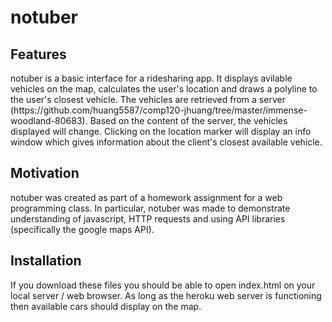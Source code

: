 <h1> notuber </h1>
<h2> Features </h2>
notuber is a basic interface for a ridesharing app. It displays avilable vehicles on the map, calculates the user's location and draws a polyline to the user's closest vehicle. The vehicles are retrieved from a server (https://github.com/huang5587/comp120-jhuang/tree/master/immense-woodland-80683). Based on the content of the server, the vehicles displayed will change. Clicking on the location marker will display an info window which gives information about the client's closest available vehicle. 

<h2> Motivation </h2>
notuber was created as part of a homework assignment for a web programming class. In particular, notuber was made to demonstrate understanding of javascript, HTTP requests and using API libraries (specifically the google maps API). 

<h2> Installation </h2>
If you download these files you should be able to open index.html on your local server / web browser. As long as the heroku web server is functioning then available cars should display on the map. 
